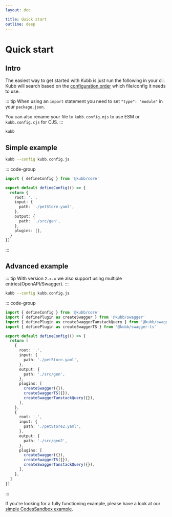 ```yaml
---
layout: doc

title: Quick start
outline: deep
---
```


# Quick start

## Intro

The easiest way to get started with Kubb is just run the following in your cli.
Kubb will search based on the [configuration order](/guide/configure#usage) which file/config it needs to use.

::: tip
When using an `import` statement you need to set `"type": "module"` in your `package.json`.

You can also rename your file to `kubb.config.mjs` to use ESM or `kubb.config.cjs` for CJS.
:::

```bash
kubb
```

## Simple example

```bash
kubb --config kubb.config.js
```

::: code-group

```typescript twoslash [kubb.config.js]
import { defineConfig } from '@kubb/core'

export default defineConfig(() => {
  return {
    root: '.',
    input: {
      path: './petStore.yaml',
    },
    output: {
      path: './src/gen',
    },
    plugins: [],
  }
})
```

:::

## Advanced example

::: tip
With version `2.x.x` we also support using multiple entries(OpenAPI/Swagger).
:::

```bash
kubb --config kubb.config.js
```

::: code-group

```typescript twoslash [kubb.config.js]
import { defineConfig } from '@kubb/core'
import { definePlugin as createSwagger } from '@kubb/swagger'
import { definePlugin as createSwaggerTanstackQuery } from '@kubb/swagger-tanstack-query'
import { definePlugin as createSwaggerTS } from '@kubb/swagger-ts'

export default defineConfig(() => {
  return [
    {
      root: '.',
      input: {
        path: './petStore.yaml',
      },
      output: {
        path: './src/gen',
      },
      plugins: [
        createSwagger({}),
        createSwaggerTS({}),
        createSwaggerTanstackQuery({}),
      ],
    },
    {
      root: '.',
      input: {
        path: './petStore2.yaml',
      },
      output: {
        path: './src/gen2',
      },
      plugins: [
        createSwagger({}),
        createSwaggerTS({}),
        createSwaggerTanstackQuery({}),
      ],
    },
  ]
})
```

:::

If you're looking for a fully functioning example, please have a look at our [simple CodesSandbox example](https://codesandbox.io/s/github/kubb-labs/kubb/tree/main/examples/typescript).
